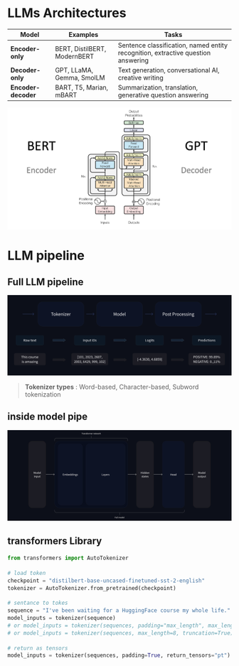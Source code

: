 
# LLMs Architectures  


Model | Examples |Tasks
|--|--|--|
**Encoder-only** | BERT, DistilBERT, ModernBERT | Sentence classification, named entity recognition, extractive question answering
**Decoder-only** | GPT, LLaMA, Gemma, SmolLM | Text generation, conversational AI, creative writing 
**Encoder-decoder** | BART, T5, Marian, mBART | Summarization, translation, generative question answering


![transformers_architecture](./pics/LLMs/transformers_architecture.png)

# LLM pipeline
## Full LLM pipeline
![Full LLM pipeline](./pics/LLMs/full_nlp_pipeline-dark.svg)
> **Tokenizer types** : Word-based,  Character-based, Subword tokenization
## inside model pipe
![inside model pipeline](./pics/LLMs/transformer_and_head-dark.svg)

## transformers Library

```python
from transformers import AutoTokenizer

# load token
checkpoint = "distilbert-base-uncased-finetuned-sst-2-english"
tokenizer = AutoTokenizer.from_pretrained(checkpoint)

# sentance to tokes
sequence = "I've been waiting for a HuggingFace course my whole life."
model_inputs = tokenizer(sequence)
# or model_inputs = tokenizer(sequences, padding="max_length", max_length=8)
# or model_inputs = tokenizer(sequences, max_length=8, truncation=True)

# return as tensors
model_inputs = tokenizer(sequences, padding=True, return_tensors="pt") # pt: pytorch tensors 
```

<!--stackedit_data:
eyJoaXN0b3J5IjpbLTEyOTkzODQzNTAsLTE5MTY5NjEyODUsOD
AyNzM5MjU1LDEwMzQyNzYzMTEsLTI3MzI1NjUwOSwtMTk1MTE4
Mjg0MiwtMTU4MTc4MDk3NiwxNTExODg4OTcxLDI5MTM2MTQzNS
w3MzA5OTgxMTZdfQ==
-->